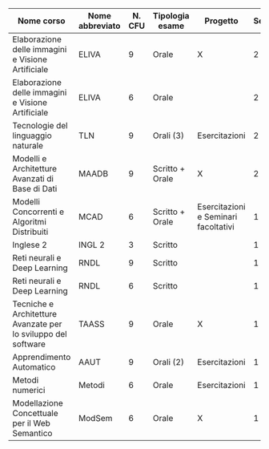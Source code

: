 Nome corso                                        | Nome abbreviato| N. CFU   | Tipologia esame | Progetto | Semestre |
--------------------                              |    ----------  | ---------|-----------------|----------|----------|
Elaborazione delle immagini e Visione Artificiale | ELIVA          | 9        | Orale           |    X     |    2     |
Elaborazione delle immagini e Visione Artificiale | ELIVA          | 6        | Orale           |          |    2     |
Tecnologie del linguaggio naturale                | TLN            | 9        | Orali (3)       |    Esercitazioni     |    2     |
Modelli e Architetture Avanzati di Base di Dati   | MAADB          | 9        | Scritto + Orale |    X     |    2     |
Modelli Concorrenti e Algoritmi Distribuiti       | MCAD           | 6        | Scritto + Orale | Esercitazioni e Seminari facoltativi |  1 |
Inglese 2                                         | INGL 2         | 3        | Scritto         |          |    1     |
Reti neurali e Deep Learning                      | RNDL           | 9        | Scritto         |          |    1     |
Reti neurali e Deep Learning                      | RNDL           | 6        | Scritto         |          |    1     |
Tecniche e Architetture Avanzate per lo sviluppo del software | TAASS | 9     | Orale           |    X     |    1     |
Apprendimento Automatico                          | AAUT           | 9        | Orali (2)       | Esercitazioni | 1   |
Metodi numerici                                   | Metodi         | 6        | Orale           | Esercitazioni |  1       |
Modellazione Concettuale per il Web Semantico     | ModSem         | 6        | Orale           | X        | 1